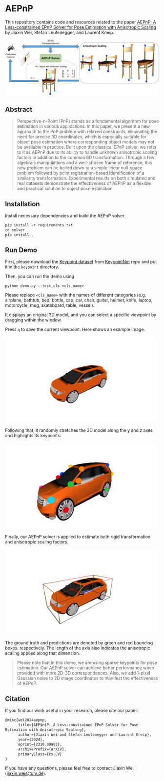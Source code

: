 # AEPnP

This repository contains code and resources related to the paper [AEPnP: A Less-constrained EPnP Solver for Pose Estimation with Anisotropic Scaling](https://arxiv.org/abs/2310.09982) by Jiaxin Wei, Stefan Leutenegger, and Laurent Kneip.

![llustration of the practical cases in camera pose estimation with relaxed constraints.](images/teaser.jpg)


## Abstract

> Perspective-n-Point (PnP) stands as a fundamental algorithm for pose estimation in various applications. In this paper, we present a new approach to the PnP problem with relaxed constraints, eliminating the need for precise 3D coordinates, which is especially suitable for object pose estimation where corresponding object models may not be available in practice. Built upon the classical EPnP solver, we refer to it as AEPnP due to its ability to handle unknown anisotropic scaling factors in addition to the common 6D transformation. Through a few algebraic manipulations and a well-chosen frame of reference, this new problem can be boiled down to a simple linear null-space problem followed by point registration-based identification of a similarity transformation. Experimental results on both simulated and real datasets demonstrate the effectiveness of AEPnP as a flexible and practical solution to object pose estimation.


## Installation

Install necessary dependencies and build the AEPnP solver
```
pip install -r requirements.txt
cd solver
pip install .
```

## Run Demo
First, please download the [Keypoint dataset](https://drive.google.com/drive/folders/1_d1TzZEF25Wy5kRj5ZugrgGeyf7xxu8F?usp=sharing) from [KeypointNet](https://github.com/qq456cvb/KeypointNet) repo and put it in the `keypoint` directory.

Then, you can run the demo using
```
python demo.py --test_cls <cls_name>
```
Please replace `<cls_name>` with the names of different categories (e.g. airplane, bathtub, bed, bottle, cap, car, chair, guitar, helmet, knife, laptop, motorcycle, mug, skateboard, table, vessel). 

It displays an original 3D model, and you can select a specific viewpoint by dragging within the window.

Press `q` to save the current viewpoint. Here shows an example image.

![Select the viewpoint.](images/img1.png)

Following that, it randomly stretches the 3D model along the y and z axes and highlights its keypoints.

![Stretch and highlight.](images/img2.png)

Finally, our AEPnP solver is applied to estimate both rigid transformation and anisotropic scaling factors.

![Stretch and highlight.](images/img3.png)

The ground truth and predictions are denoted by green and red bounding boxes, respectively. The length of the axis also indicates the anisotropic scaling applied along that dimension.

> Please note that in this demo, we are using sparse keypoints for pose estimation. Our AEPnP solver can achieve better performance when provided with more 2D-3D correspondences. Also, we add 1-pixel Gaussian noise to 2D image coordinates to manifest the effectiveness of AEPnP.


## Citation

If you find our work useful in your research, please cite our paper:

```
@misc{wei2024aepnp,
      title={AEP$n$P: A Less-constrained EPnP Solver for Pose Estimation with Anisotropic Scaling}, 
      author={Jiaxin Wei and Stefan Leutenegger and Laurent Kneip},
      year={2024},
      eprint={2310.09982},
      archivePrefix={arXiv},
      primaryClass={cs.CV}
}
```

If you have any questions, please feel free to contact Jiaxin Wei (jiaxin.wei@tum.de).

